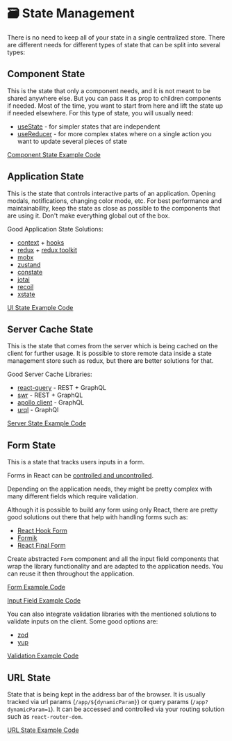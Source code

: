 # 🗃️ State Management

There is no need to keep all of your state in a single centralized store. There are different needs for different types of state that can be split into several types:

## Component State

This is the state that only a component needs, and it is not meant to be shared anywhere else. But you can pass it as prop to children components if needed. Most of the time, you want to start from here and lift the state up if needed elsewhere. For this type of state, you will usually need:

- [useState](https://react.dev/reference/react/useState) - for simpler states that are independent
- [useReducer](https://react.dev/reference/react/useReducer) - for more complex states where on a single action you want to update several pieces of state

[Component State Example Code](../src/features/auth/components/register-form.tsx)

## Application State

This is the state that controls interactive parts of an application. Opening modals, notifications, changing color mode, etc. For best performance and maintainability, keep the state as close as possible to the components that are using it. Don't make everything global out of the box.

Good Application State Solutions:

- [context](https://react.dev/learn/passing-data-deeply-with-context) + [hooks](https://react.dev/reference/react-dom/hooks)
- [redux](https://redux.js.org/) + [redux toolkit](https://redux-toolkit.js.org/)
- [mobx](https://mobx.js.org)
- [zustand](https://github.com/pmndrs/zustand)
- [constate](https://github.com/diegohaz/constate)
- [jotai](https://github.com/pmndrs/jotai)
- [recoil](https://recoiljs.org/)
- [xstate](https://xstate.js.org/)

[UI State Example Code](../src/stores/notifications.ts)

## Server Cache State

This is the state that comes from the server which is being cached on the client for further usage. It is possible to store remote data inside a state management store such as redux, but there are better solutions for that.

Good Server Cache Libraries:

- [react-query](https://react-query.tanstack.com/) - REST + GraphQL
- [swr](https://swr.vercel.app/) - REST + GraphQL
- [apollo client](https://www.apollographql.com/) - GraphQL
- [urql](https://formidable.com/open-source/urql/) - GraphQl

[Server State Example Code](../src/features/discussions/api/get-discussions.ts)

## Form State

This is a state that tracks users inputs in a form.

Forms in React can be [controlled and uncontrolled](https://react.dev/learn/sharing-state-between-components#controlled-and-uncontrolled-components).

Depending on the application needs, they might be pretty complex with many different fields which require validation.

Although it is possible to build any form using only React, there are pretty good solutions out there that help with handling forms such as:

- [React Hook Form](https://react-hook-form.com/)
- [Formik](https://formik.org/)
- [React Final Form](https://github.com/final-form/react-final-form)

Create abstracted `Form` component and all the input field components that wrap the library functionality and are adapted to the application needs. You can reuse it then throughout the application.

[Form Example Code](../src/components/ui/form/form.tsx)

[Input Field Example Code](../src/components/ui/form/input.tsx)

You can also integrate validation libraries with the mentioned solutions to validate inputs on the client. Some good options are:

- [zod](https://github.com/colinhacks/zod)
- [yup](https://github.com/jquense/yup)

[Validation Example Code](../src/features/auth/components/register-form.tsx)

## URL State

State that is being kept in the address bar of the browser. It is usually tracked via url params (`/app/${dynamicParam}`) or query params (`/app?dynamicParam=1`). It can be accessed and controlled via your routing solution such as `react-router-dom`.

[URL State Example Code](../src/features/discussions/routes/discussion.tsx)
